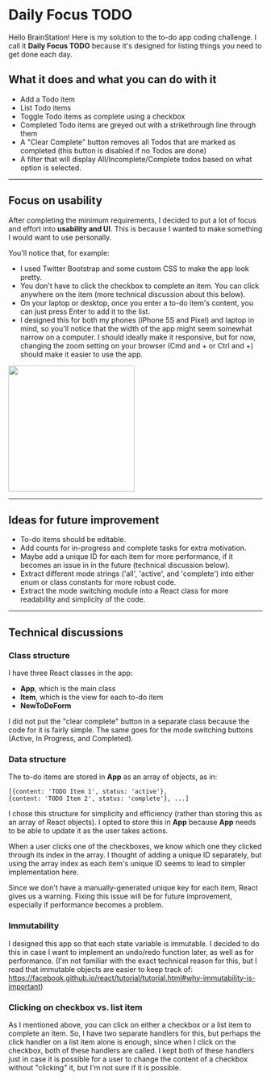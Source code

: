 # Daily Focus TODO

Hello BrainStation! Here is my solution to the to-do app coding challenge. I call it **Daily Focus TODO** because it's designed for listing things you need to get done each day.

## What it does and what you can do with it
- Add a Todo item
- List Todo items
- Toggle Todo items as complete using a checkbox
- Completed Todo items are greyed out with a strikethrough line through them
- A "Clear Complete" button removes all Todos that are marked as completed (this button is disabled if no Todos are done)
- A filter that will display All/Incomplete/Complete todos based on what option is selected.

---
## Focus on usability

After completing the minimum requirements, I decided to put a lot of focus and effort into **usability and UI**. This is because  I wanted to make something I would want to use personally.

You'll notice that, for example:
- I used Twitter Bootstrap and some custom CSS to make the app look pretty.
- You don't have to click the checkbox to complete an item. You can click anywhere on the item (more technical discussion about this below).
- On your laptop or desktop, once you enter a to-do item's content, you can just press Enter to add it to the list.
- I designed this for both my phones (iPhone 5S and Pixel) and laptop in mind, so you'll notice that the width of the app might seem somewhat narrow on a computer. I should ideally make it responsive, but for now, changing the zoom setting on your browser (Cmd and + or Ctrl and +) should make it easier to use the app.

<img src="https://raw.githubusercontent.com/yksugi/To-Do-Is-To-Live-Is-To-Code/master/iphone_screenshot.PNG" width="250">



---
## Ideas for future improvement
- To-do items should be editable.
- Add counts for in-progress and complete tasks for extra motivation.
- Maybe add a unique ID for each item for more performance, if it becomes an issue in in the future (technical discussion below).
- Extract different mode strings ('all', 'active', and 'complete') into either enum or class constants for more robust code.
- Extract the mode switching module into a React class for more readability and simplicity of the code.

---
## Technical discussions

### Class structure

I have three React classes in the app:
- **App**, which is the main class
- **Item**, which is the view for each to-do item
- **NewToDoForm**

I did not put the "clear complete" button in a separate class because the code for it is fairly simple. The same goes for the mode switching buttons (Active, In Progress, and Completed).

### Data structure

The to-do items are stored in **App** as an array of objects, as in:
```
[{content: 'TODO Item 1', status: 'active'},
{content: 'TODO Item 2', status: 'complete'}, ...]
```

I chose this structure for simplicity and efficiency (rather than storing this as an array of React objects). I opted to store this in **App** because **App** needs to be able to update it as the user takes actions.

When a user clicks one of the checkboxes, we know which one they clicked through its index in the array. I thought of adding a unique ID separately, but using the array index as each item's unique ID seems to lead to simpler implementation here.

Since we don't have a manually-generated unique key for each item, React gives us a warning. Fixing this issue will be for future improvement, especially if performance becomes a problem.


### Immutability
I designed this app so that each state variable is immutable. I decided to do this in case I want to implement an undo/redo function later, as well as for performance. (I'm not familiar with the exact technical reason for this, but I read that immutable objects are easier to keep track of: https://facebook.github.io/react/tutorial/tutorial.html#why-immutability-is-important)


### Clicking on checkbox vs. list item
As I mentioned above, you can click on either a checkbox or a list item to complete an item. So, I have two separate handlers for this, but perhaps the click handler on a list item alone is enough, since when I click on the checkbox, both of these handlers are called. I kept both of these handlers just in case it is possible for a user to change the content of a checkbox without "clicking" it, but I'm not sure if it is possible.
